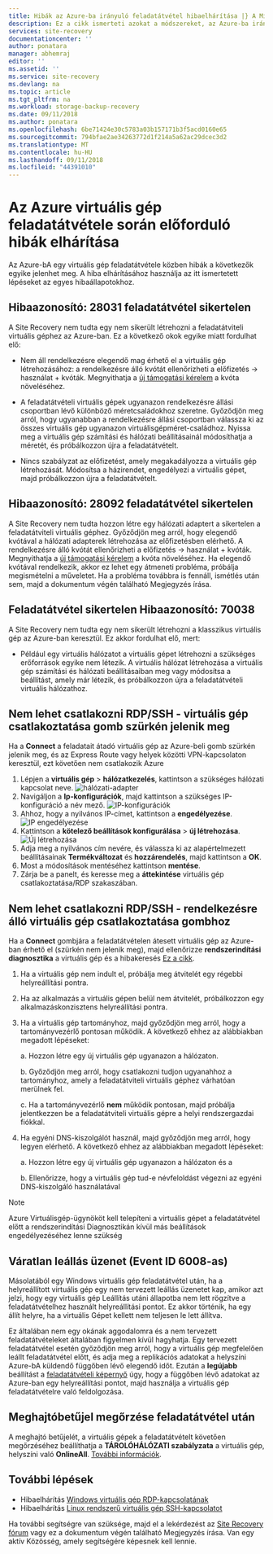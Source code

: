 ```yaml
---
title: Hibák az Azure-ba irányuló feladatátvétel hibaelhárítása |} A Microsoft Docs
description: Ez a cikk ismerteti azokat a módszereket, az Azure-ba irányuló feladatátvétel előforduló gyakori hibák elhárítása
services: site-recovery
documentationcenter: ''
author: ponatara
manager: abhemraj
editor: ''
ms.assetid: ''
ms.service: site-recovery
ms.devlang: na
ms.topic: article
ms.tgt_pltfrm: na
ms.workload: storage-backup-recovery
ms.date: 09/11/2018
ms.author: ponatara
ms.openlocfilehash: 6be71424e30c5783a03b157171b3f5acd0160e65
ms.sourcegitcommit: 794bfae2ae34263772d1f214a5a62ac29dcec3d2
ms.translationtype: MT
ms.contentlocale: hu-HU
ms.lasthandoff: 09/11/2018
ms.locfileid: "44391010"
---
```

# <a name="troubleshoot-errors-when-failing-over-a-virtual-machine-to-azure"></a>Az Azure virtuális gép feladatátvétele során előforduló hibák elhárítása

Az Azure-bA egy virtuális gép feladatátvétele közben hibák a következők egyike jelenhet meg. A hiba elhárításához használja az itt ismertetett lépéseket az egyes hibaállapotokhoz.

## <a name="failover-failed-with-error-id-28031"></a>Hibaazonosító: 28031 feladatátvétel sikertelen

A Site Recovery nem tudta egy nem sikerült létrehozni a feladatátviteli virtuális géphez az Azure-ban. Ez a következő okok egyike miatt fordulhat elő:

* Nem áll rendelkezésre elegendő mag érhető el a virtuális gép létrehozásához: a rendelkezésre álló kvótát ellenőrizheti a előfizetés -> használat + kvóták. Megnyithatja a [új támogatási kérelem](http://aka.ms/getazuresupport) a kvóta növeléséhez.

* A feladatátvételi virtuális gépek ugyanazon rendelkezésre állási csoportban lévő különböző méretcsaládokhoz szeretne. Győződjön meg arról, hogy ugyanabban a rendelkezésre állási csoportban válassza ki az összes virtuális gép ugyanazon virtuálisgépméret-családhoz. Nyissa meg a virtuális gép számítási és hálózati beállításainál módosíthatja a méretét, és próbálkozzon újra a feladatátvételt.

* Nincs szabályzat az előfizetést, amely megakadályozza a virtuális gép létrehozását. Módosítsa a házirendet, engedélyezi a virtuális gépet, majd próbálkozzon újra a feladatátvételt.

## <a name="failover-failed-with-error-id-28092"></a>Hibaazonosító: 28092 feladatátvétel sikertelen

A Site Recovery nem tudta hozzon létre egy hálózati adaptert a sikertelen a feladatátviteli virtuális géphez. Győződjön meg arról, hogy elegendő kvótával a hálózati adapterek létrehozása az előfizetésben elérhető. A rendelkezésre álló kvótát ellenőrizheti a előfizetés -> használat + kvóták. Megnyithatja a [új támogatási kérelem](http://aka.ms/getazuresupport) a kvóta növeléséhez. Ha elegendő kvótával rendelkezik, akkor ez lehet egy átmeneti probléma, próbálja megismételni a műveletet. Ha a probléma továbbra is fennáll, ismétlés után sem, majd a dokumentum végén található Megjegyzés írása.  

## <a name="failover-failed-with-error-id-70038"></a>Feladatátvétel sikertelen Hibaazonosító: 70038

A Site Recovery nem tudta egy nem sikerült létrehozni a klasszikus virtuális gép az Azure-ban keresztül. Ez akkor fordulhat elő, mert:

* Például egy virtuális hálózatot a virtuális gépet létrehozni a szükséges erőforrások egyike nem létezik. A virtuális hálózat létrehozása a virtuális gép számítási és hálózati beállításaiban meg vagy módosítsa a beállítást, amely már létezik, és próbálkozzon újra a feladatátvételi virtuális hálózathoz.

## <a name="unable-to-connectrdpssh---vm-connect-button-grayed-out"></a>Nem lehet csatlakozni RDP/SSH - virtuális gép csatlakoztatása gomb szürkén jelenik meg

Ha a **Connect** a feladatait átadó virtuális gép az Azure-beli gomb szürkén jelenik meg, és az Express Route vagy helyek közötti VPN-kapcsolaton keresztül, ezt követően nem csatlakozik Azure

1. Lépjen a **virtuális gép** > **hálózatkezelés**, kattintson a szükséges hálózati kapcsolat neve.  ![hálózati-adapter](media/site-recovery-failover-to-azure-troubleshoot/network-interface.PNG)
2. Navigáljon a **Ip-konfigurációk**, majd kattintson a szükséges IP-konfiguráció a név mező. ![IP-konfigurációk](media/site-recovery-failover-to-azure-troubleshoot/IpConfigurations.png)
3. Ahhoz, hogy a nyilvános IP-címet, kattintson a **engedélyezése**. ![IP engedélyezése](media/site-recovery-failover-to-azure-troubleshoot/Enable-Public-IP.png)
4. Kattintson a **kötelező beállítások konfigurálása** > **új létrehozása**. ![Új létrehozása](media/site-recovery-failover-to-azure-troubleshoot/Create-New-Public-IP.png)
5. Adja meg a nyilvános cím nevére, és válassza ki az alapértelmezett beállításainak **Termékváltozat** és **hozzárendelés**, majd kattintson a **OK**.
6. Most a módosítások mentéséhez kattintson **mentése**.
7. Zárja be a panelt, és keresse meg a **áttekintése** virtuális gép csatlakoztatása/RDP szakaszában.

## <a name="unable-to-connectrdpssh---vm-connect-button-available"></a>Nem lehet csatlakozni RDP/SSH - rendelkezésre álló virtuális gép csatlakoztatása gombhoz

Ha a **Connect** gombjára a feladatátvételen átesett virtuális gép az Azure-ban érhető el (szürkén nem jelenik meg), majd ellenőrizze **rendszerindítási diagnosztika** a virtuális gép és a hibakeresés [Ez a cikk](../virtual-machines/windows/boot-diagnostics.md).

1. Ha a virtuális gép nem indult el, próbálja meg átvitelét egy régebbi helyreállítási pontra.
2. Ha az alkalmazás a virtuális gépen belül nem átvitelét, próbálkozzon egy alkalmazáskonzisztens helyreállítási pontra.
3. Ha a virtuális gép tartományhoz, majd győződjön meg arról, hogy a tartományvezérlő pontosan működik. A következő ehhez az alábbiakban megadott lépéseket:

    a. Hozzon létre egy új virtuális gép ugyanazon a hálózaton.

    b.  Győződjön meg arról, hogy csatlakozni tudjon ugyanahhoz a tartományhoz, amely a feladatátviteli virtuális géphez várhatóan merülnek fel.

    c. Ha a tartományvezérlő **nem** működik pontosan, majd próbálja jelentkezzen be a feladatátviteli virtuális gépre a helyi rendszergazdai fiókkal.
4. Ha egyéni DNS-kiszolgálót használ, majd győződjön meg arról, hogy legyen elérhető. A következő ehhez az alábbiakban megadott lépéseket:

    a. Hozzon létre egy új virtuális gép ugyanazon a hálózaton és a

    b. Ellenőrizze, hogy a virtuális gép tud-e névfeloldást végezni az egyéni DNS-kiszolgáló használatával

>[!Note]
>Azure Virtuálisgép-ügynököt kell telepíteni a virtuális gépet a feladatátvétel előtt a rendszerindítási Diagnosztikán kívül más beállítások engedélyezéséhez lenne szükség

## <a name="unexpected-shutdown-message-event-id-6008"></a>Váratlan leállás üzenet (Event ID 6008-as)

Másolatából egy Windows virtuális gép feladatátvétel után, ha a helyreállított virtuális gép egy nem tervezett leállás üzenetet kap, amikor azt jelzi, hogy egy virtuális gép Leállítás utáni állapotba nem lett rögzítve a feladatátvételhez használt helyreállítási pontot. Ez akkor történik, ha egy állít helyre, ha a virtuális Gépet kellett nem teljesen le lett állítva.

Ez általában nem egy okának aggodalomra és a nem tervezett feladatátvételeket általában figyelmen kívül hagyhatja. Egy tervezett feladatátvétel esetén győződjön meg arról, hogy a virtuális gép megfelelően leállt feladatátvétel előtt, és adja meg a replikációs adatokat a helyszíni Azure-bA küldendő függőben lévő elegendő időt. Ezután a **legújabb** beállítást a [feladatátvételi képernyő](site-recovery-failover.md#run-a-failover) úgy, hogy a függőben lévő adatokat az Azure-ban egy helyreállítási pontot, majd használja a virtuális gép feladatátvételre való feldolgozása.

## <a name="retaining-drive-letter-after-failover"></a>Meghajtóbetűjel megőrzése feladatátvétel után
A meghajtó betűjelét, a virtuális gépek a feladatátvételt követően megőrzéséhez beállíthatja a **TÁROLÓHÁLÓZATI szabályzata** a virtuális gép, helyszíni való **OnlineAll**. [További információk](https://support.microsoft.com/help/3031135/how-to-preserve-the-drive-letter-for-protected-virtual-machines-that-are-failed-over-or-migrated-to-azure).

## <a name="next-steps"></a>További lépések
- Hibaelhárítás [Windows virtuális gép RDP-kapcsolatának](../virtual-machines/windows/troubleshoot-rdp-connection.md)
- Hibaelhárítás [Linux rendszerű virtuális gép SSH-kapcsolatot](../virtual-machines/linux/detailed-troubleshoot-ssh-connection.md)

Ha további segítségre van szüksége, majd el a lekérdezést az [Site Recovery fórum](https://social.msdn.microsoft.com/Forums/azure/home?forum=hypervrecovmgr) vagy ez a dokumentum végén található Megjegyzés írása. Van egy aktív Közösség, amely segítségére képesnek kell lennie.
